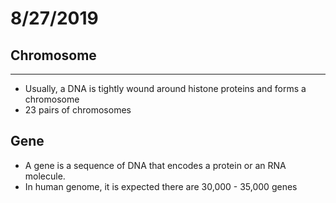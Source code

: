 # 8/27/2019

## Chromosome
---
- Usually, a DNA is tightly wound around histone proteins and forms a chromosome
- 23 pairs of chromosomes

## Gene
- A gene is a sequence of DNA that encodes a protein or an RNA molecule.
- In human genome, it is expected there are 30,000 - 35,000 genes

